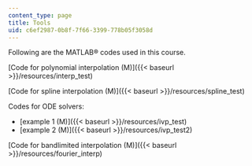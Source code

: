 ```yaml
---
content_type: page
title: Tools
uid: c6ef2987-0b8f-7f66-3399-778b05f3058d
---
```


Following are the MATLAB® codes used in this course.

[Code for polynomial interpolation (M)]({{< baseurl >}}/resources/interp_test)

[Code for spline interpolation (M)]({{< baseurl >}}/resources/spline_test)

Codes for ODE solvers:

*   [example 1 (M)]({{< baseurl >}}/resources/ivp_test)
*   [example 2 (M)]({{< baseurl >}}/resources/ivp_test2)

[Code for bandlimited interpolation (M)]({{< baseurl >}}/resources/fourier_interp)